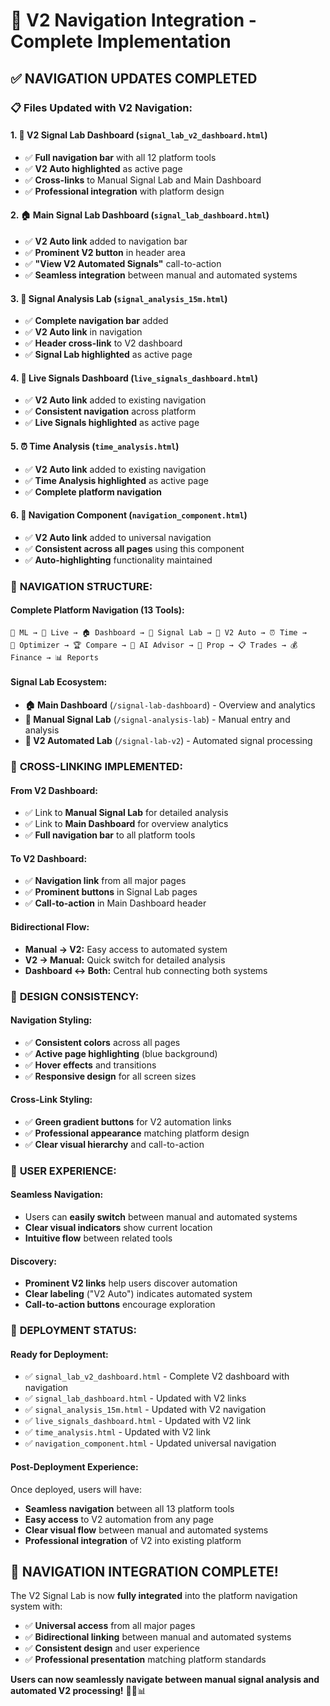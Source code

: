 # 🔗 V2 Navigation Integration - Complete Implementation

## ✅ **NAVIGATION UPDATES COMPLETED**

### 📋 **Files Updated with V2 Navigation:**

#### **1. 🤖 V2 Signal Lab Dashboard** (`signal_lab_v2_dashboard.html`)
- ✅ **Full navigation bar** with all 12 platform tools
- ✅ **V2 Auto highlighted** as active page
- ✅ **Cross-links** to Manual Signal Lab and Main Dashboard
- ✅ **Professional integration** with platform design

#### **2. 🏠 Main Signal Lab Dashboard** (`signal_lab_dashboard.html`)
- ✅ **V2 Auto link** added to navigation bar
- ✅ **Prominent V2 button** in header area
- ✅ **"View V2 Automated Signals"** call-to-action
- ✅ **Seamless integration** between manual and automated systems

#### **3. 🧪 Signal Analysis Lab** (`signal_analysis_15m.html`)
- ✅ **Complete navigation bar** added
- ✅ **V2 Auto link** in navigation
- ✅ **Header cross-link** to V2 dashboard
- ✅ **Signal Lab highlighted** as active page

#### **4. 📶 Live Signals Dashboard** (`live_signals_dashboard.html`)
- ✅ **V2 Auto link** added to existing navigation
- ✅ **Consistent navigation** across platform
- ✅ **Live Signals highlighted** as active page

#### **5. ⏰ Time Analysis** (`time_analysis.html`)
- ✅ **V2 Auto link** added to existing navigation
- ✅ **Time Analysis highlighted** as active page
- ✅ **Complete platform navigation**

#### **6. 🔗 Navigation Component** (`navigation_component.html`)
- ✅ **V2 Auto link** added to universal navigation
- ✅ **Consistent across all pages** using this component
- ✅ **Auto-highlighting** functionality maintained

### 🎯 **NAVIGATION STRUCTURE:**

#### **Complete Platform Navigation (13 Tools):**
```
🤖 ML → 📶 Live → 🏠 Dashboard → 🧪 Signal Lab → 🤖 V2 Auto → ⏰ Time → 
🎯 Optimizer → 🏆 Compare → 🧠 AI Advisor → 💼 Prop → 📋 Trades → 💰 Finance → 📊 Reports
```

#### **Signal Lab Ecosystem:**
- **🏠 Main Dashboard** (`/signal-lab-dashboard`) - Overview and analytics
- **🧪 Manual Signal Lab** (`/signal-analysis-lab`) - Manual entry and analysis  
- **🤖 V2 Automated Lab** (`/signal-lab-v2`) - Automated signal processing

### 🔄 **CROSS-LINKING IMPLEMENTED:**

#### **From V2 Dashboard:**
- ✅ Link to **Manual Signal Lab** for detailed analysis
- ✅ Link to **Main Dashboard** for overview analytics
- ✅ **Full navigation bar** to all platform tools

#### **To V2 Dashboard:**
- ✅ **Navigation link** from all major pages
- ✅ **Prominent buttons** in Signal Lab pages
- ✅ **Call-to-action** in Main Dashboard header

#### **Bidirectional Flow:**
- **Manual → V2:** Easy access to automated system
- **V2 → Manual:** Quick switch for detailed analysis
- **Dashboard ↔ Both:** Central hub connecting both systems

### 🎨 **DESIGN CONSISTENCY:**

#### **Navigation Styling:**
- ✅ **Consistent colors** across all pages
- ✅ **Active page highlighting** (blue background)
- ✅ **Hover effects** and transitions
- ✅ **Responsive design** for all screen sizes

#### **Cross-Link Styling:**
- ✅ **Green gradient buttons** for V2 automation links
- ✅ **Professional appearance** matching platform design
- ✅ **Clear visual hierarchy** and call-to-action

### 📱 **USER EXPERIENCE:**

#### **Seamless Navigation:**
- Users can **easily switch** between manual and automated systems
- **Clear visual indicators** show current location
- **Intuitive flow** between related tools

#### **Discovery:**
- **Prominent V2 links** help users discover automation
- **Clear labeling** ("V2 Auto") indicates automated system
- **Call-to-action buttons** encourage exploration

### 🚀 **DEPLOYMENT STATUS:**

#### **Ready for Deployment:**
- ✅ `signal_lab_v2_dashboard.html` - Complete V2 dashboard with navigation
- ✅ `signal_lab_dashboard.html` - Updated with V2 links
- ✅ `signal_analysis_15m.html` - Updated with V2 navigation
- ✅ `live_signals_dashboard.html` - Updated with V2 link
- ✅ `time_analysis.html` - Updated with V2 link
- ✅ `navigation_component.html` - Updated universal navigation

#### **Post-Deployment Experience:**
Once deployed, users will have:
- **Seamless navigation** between all 13 platform tools
- **Easy access** to V2 automation from any page
- **Clear visual flow** between manual and automated systems
- **Professional integration** of V2 into existing platform

## 🎉 **NAVIGATION INTEGRATION COMPLETE!**

The V2 Signal Lab is now **fully integrated** into the platform navigation system with:
- ✅ **Universal access** from all major pages
- ✅ **Bidirectional linking** between manual and automated systems
- ✅ **Consistent design** and user experience
- ✅ **Professional presentation** matching platform standards

**Users can now seamlessly navigate between manual signal analysis and automated V2 processing!** 🔗🤖📊